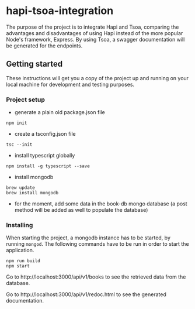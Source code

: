 # hapi-tsoa-integration

The purpose of the project is to integrate Hapi and Tsoa, comparing the advantages and disadvantages of using Hapi instead of the more popular Node's framework, Express.
By using Tsoa, a swagger documentation will be generated for the endpoints.

## Getting started

These instructions will get you a copy of the project up and running on your local machine for development and testing purposes. 

### Project setup

- generate a plain old package.json file
```
npm init
```
- create a tsconfig.json file 
```
tsc --init
```
- install typescript globally
```
npm install -g typescript --save
```
- install mongodb
```
brew update
brew install mongodb
```
- for the moment, add some data in the book-db mongo database (a post method will be added as well to populate the database)

### Installing

When starting the project, a mongodb instance has to be started, by running ```mongod```.
The following commands have to be run in order to start the application.
```
npm run build
npm start
```

Go to http://localhost:3000/api/v1/books to see the retrieved data from the database.

Go to http://localhost:3000/api/v1/redoc.html to see the generated documentation.
